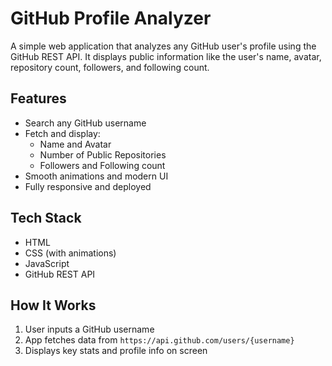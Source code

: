 # GitHub Profile Analyzer

A simple web application that analyzes any GitHub user's profile using the GitHub REST API. It displays public information like the user's name, avatar, repository count, followers, and following count.

## Features

- Search any GitHub username
- Fetch and display:
  - Name and Avatar
  - Number of Public Repositories
  - Followers and Following count
-  Smooth animations and modern UI
-  Fully responsive and deployed 


## Tech Stack

- HTML
- CSS (with animations)
- JavaScript
- GitHub REST API

## How It Works

1. User inputs a GitHub username
2. App fetches data from `https://api.github.com/users/{username}`
3. Displays key stats and profile info on screen
